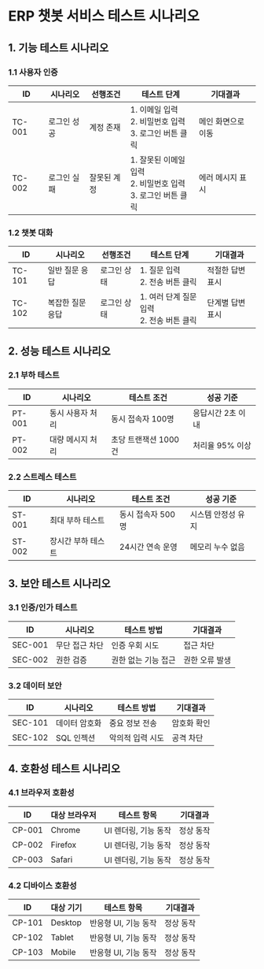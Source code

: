 # ERP 챗봇 서비스 테스트 시나리오

## 1. 기능 테스트 시나리오
### 1.1 사용자 인증
| ID | 시나리오 | 선행조건 | 테스트 단계 | 기대결과 |
|---|---|---|---|---|
| TC-001 | 로그인 성공 | 계정 존재 | 1. 이메일 입력<br>2. 비밀번호 입력<br>3. 로그인 버튼 클릭 | 메인 화면으로 이동 |
| TC-002 | 로그인 실패 | 잘못된 계정 | 1. 잘못된 이메일 입력<br>2. 비밀번호 입력<br>3. 로그인 버튼 클릭 | 에러 메시지 표시 |

### 1.2 챗봇 대화
| ID | 시나리오 | 선행조건 | 테스트 단계 | 기대결과 |
|---|---|---|---|---|
| TC-101 | 일반 질문 응답 | 로그인 상태 | 1. 질문 입력<br>2. 전송 버튼 클릭 | 적절한 답변 표시 |
| TC-102 | 복잡한 질문 응답 | 로그인 상태 | 1. 여러 단계 질문 입력<br>2. 전송 버튼 클릭 | 단계별 답변 표시 |

## 2. 성능 테스트 시나리오
### 2.1 부하 테스트
| ID | 시나리오 | 테스트 조건 | 성공 기준 |
|---|---|---|---|
| PT-001 | 동시 사용자 처리 | 동시 접속자 100명 | 응답시간 2초 이내 |
| PT-002 | 대량 메시지 처리 | 초당 트랜잭션 1000건 | 처리율 95% 이상 |

### 2.2 스트레스 테스트
| ID | 시나리오 | 테스트 조건 | 성공 기준 |
|---|---|---|---|
| ST-001 | 최대 부하 테스트 | 동시 접속자 500명 | 시스템 안정성 유지 |
| ST-002 | 장시간 부하 테스트 | 24시간 연속 운영 | 메모리 누수 없음 |

## 3. 보안 테스트 시나리오
### 3.1 인증/인가 테스트
| ID | 시나리오 | 테스트 방법 | 기대결과 |
|---|---|---|---|
| SEC-001 | 무단 접근 차단 | 인증 우회 시도 | 접근 차단 |
| SEC-002 | 권한 검증 | 권한 없는 기능 접근 | 권한 오류 발생 |

### 3.2 데이터 보안
| ID | 시나리오 | 테스트 방법 | 기대결과 |
|---|---|---|---|
| SEC-101 | 데이터 암호화 | 중요 정보 전송 | 암호화 확인 |
| SEC-102 | SQL 인젝션 | 악의적 입력 시도 | 공격 차단 |

## 4. 호환성 테스트 시나리오
### 4.1 브라우저 호환성
| ID | 대상 브라우저 | 테스트 항목 | 기대결과 |
|---|---|---|---|
| CP-001 | Chrome | UI 렌더링, 기능 동작 | 정상 동작 |
| CP-002 | Firefox | UI 렌더링, 기능 동작 | 정상 동작 |
| CP-003 | Safari | UI 렌더링, 기능 동작 | 정상 동작 |

### 4.2 디바이스 호환성
| ID | 대상 기기 | 테스트 항목 | 기대결과 |
|---|---|---|---|
| CP-101 | Desktop | 반응형 UI, 기능 동작 | 정상 동작 |
| CP-102 | Tablet | 반응형 UI, 기능 동작 | 정상 동작 |
| CP-103 | Mobile | 반응형 UI, 기능 동작 | 정상 동작 | 